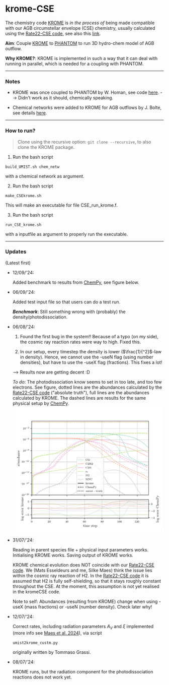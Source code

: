 # krome-CSE
The chemistry code [KROME](https://kromepackage.org/) is *in the process of* being made compatible with our AGB circumstellar envelope (CSE) chemistry, usually calculated using the [Rate22-CSE code](https://github.com/MarieVdS/rate22_cse_code), see also this [link](http://udfa.ajmarkwick.net/index.php?mode=downloads).

**Aim**: Couple [KROME](https://bitbucket.org/tgrassi/krome/) to [PHANTOM](https://github.com/danieljprice/phantom/tree/master) to run 3D hydro-chem model of AGB outflow. 

**Why KROME?**: KROME is implemented in such a way that it can deal with running in parallel, which is needed for a coupling with PHANTOM.

---
### Notes

- KROME was once coupled to PHANTOM by W. Homan, see code [here](https://github.com/danieljprice/phantom/blob/master/src/main/krome.f90). --> Didn't work as it should, chemically speaking.

- Chemical networks were added to KROME for AGB outflows by J. Bolte, see details [here](https://github.com/IvS-KULeuven/KROME).

---

### How to run?
> Clone using the recursive option: ```git clone --recursive```, to also clone the KROME package.

1. Run the bash script 
```
build_UMIST.sh chem_netw
```
with a chemical network as argument. 

2. Run the bash script 
```
make_CSEkrome.sh
```
This will make an executable for file CSE_run_krome.f.

3. Run the bash script 
```
run_CSE_krome.sh
```
 with a inputfile as argument to properly run the executable.

---

### Updates
(Latest first)

- 12/09/'24:

    Added benchmark to results from [ChemPy](https://github.com/silkemaes/ChemPy), see figure below.

- 06/09/'24:

    Added test input file so that users can do a test run.

    ***Benchmark***: Still something wrong with (probably) the density/photodissociation. 

- 06/08/'24:

    1. Found the first bug in the system!! Because of a typo (on my side), the cosmic ray reaction rates were way to high. Fixed this.

    2. In our setup, every timestep the density is lower ($\frac{1}{^2}$-law in density). Hence, we cannot use the -useN flag (using number densities), but have to use the -useX flag (fractions). This fixes a lot!

    --> Results now are getting decent :D

    *To do*: The photodissociation know seems to set in too late, and too few electrons. See figure, dotted lines are the abundances calculated by the [Rate22-CSE code](https://github.com/MarieVdS/rate22_cse_code) ("absolute truth"), full lines are the abundances calculated by KROME. The dashed lines are results for the same physical setup by [ChemPy](https://github.com/silkemaes/ChemPy).
    ![First decent results](output_krome.png)

- 31/07/'24:

    Reading in parent species file + physical input parameters works. Initialising KROME works. Saving output of KROME works. 

    KROME chemical evolution does NOT coincide with our [Rate22-CSE code](https://github.com/MarieVdS/rate22_cse_code). We (Mats Esseldeurs and me, Silke Maes) think the issue lies within the cosmic ray reaction of H2. In the [Rate22-CSE code](https://github.com/MarieVdS/rate22_cse_code) it is assumed that H2 is fully self-shielding, so that it stays roughly constant throughout the CSE. At the moment, this assumption is not yet realised in the kromeCSE code.

    Note to self:
    Abundances (resulting from KROME) change when using -useX (mass fractions) or -useN (number density). Check later why!

- 12/07/'24:

    Correct rates, including radiation parameters $A_V$ and $\xi$ implemented (more info see [Maes et al. 2024](https://ui.adsabs.harvard.edu/abs/2024ApJ...969...79M/abstract)), via script 
    ```
    umist2krome_custm.py
    ```
    originally written by Tommaso Grassi.

- 08/07/'24:
    
    KROME runs, but the radiation component for the photodissociation reactions does not work yet. 
